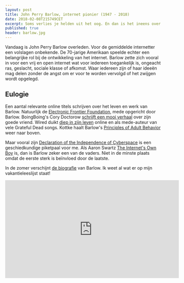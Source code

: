 ```yaml
---
layout: post
title: John Perry Barlow, internet pionier (1947 - 2018)
date: 2018-02-08T215749CET
excerpt: Soms verlies je helden uit het oog. En dan is het ineens over.
published: true
header: barlow.jpg
---
```

Vandaag is John Perry Barlow overleden. Voor de gemiddelde internetter een volslagen onbekende. De 70-jarige Amerikaan speelde echter een belangrijke rol bij de ontwikkeling van het internet. Barlow zette zich vooral in voor een vrij en open internet wat voor iedereen toegankelijk is, ongeacht ras, geslacht, sociale klasse of afkomst. Waar iedereen zijn of haar ideeën mag delen zonder de angst om er voor te worden vervolgd of het zwijgen wordt opgelegd. 

## Eulogie
Een aantal relevante online titels schrijven over het leven en werk van Barlow. Natuurlijk de [Electronic Frontier Foundation][1], mede opgericht door Barlow.
BoingBoing's Cory Doctorow [schrijft een mooi verhaal][2] over zijn goede vriend.
Wired duikt [diep in zijn leven][3] online en als mede-auteur van vele Grateful Dead songs.
Kottke haalt Barlow's [Principles of Adult Behavior][4] weer naar boven.

Maar vooral zijn [Declaration of the Independence of Cyberspace][5] is een geschiedkundige piketpaal voor me.  Als Aaron Swartz [The Internet's Own Boy][6] is, dan is Barlow zeker een van de vaders. Niet in de minste plaats omdat de eerste sterk is beïnvloed door de laatste.

In de zomer verschijnt [de biografie][7] van Barlow. Ik weet al wat er op mijn vakantieleeslijst staat!

<iframe width="560" height="315" src="https://www.youtube.com/embed/3WS9DhSIWR0" frameborder="0" allow="autoplay; encrypted-media" allowfullscreen></iframe>

[1]:	https://www.eff.org/deeplinks/2018/02/john-perry-barlow-internet-pioneer-1947-2018
[2]:	https://boingboing.net/2018/02/07/walk-in-the-rain.html
[3]:	https://www.wired.com/story/mourning-john-perry-barlow-the-bard-of-the-internet
[4]:	https://kottke.org/18/02/a-list-of-25-principles-of-adult-behavior-by-john-perry-barlow
[5]:	https://www.eff.org/cyberspace-independence
[6]:	/JSONfeed
[7]:	https://www.penguinrandomhouse.com/books/554592/mother-american-night-by-john-perry-barlow-with-robert-greenfield/9781524760182/
